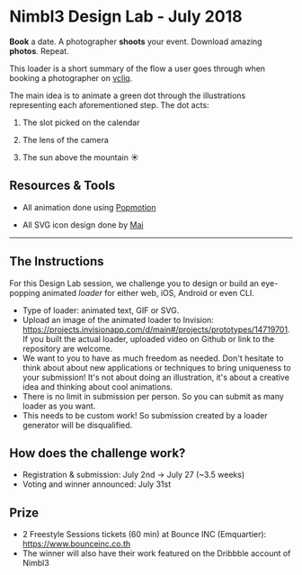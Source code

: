 # Nimbl3 Design Lab - July 2018

**Book** a date. A photographer **shoots** your event. Download amazing **photos**. Repeat.

This loader is a short summary of the flow a user goes through when booking a photographer on [vcliq](https://vcliq.com/).

The main idea is to animate a green dot through the illustrations representing each aforementioned step. The dot acts:

1. The slot picked on the calendar

2. The lens of the camera 

3. The sun above the mountain ☀️

## Resources & Tools

* All animation done using [Popmotion](https://popmotion.io/)

* All SVG icon design done by [Mai](https://github.com/Maibhu)

---

## The Instructions
For this Design Lab session, we challenge you to design or build an eye-popping animated *loader* for either web, iOS, Android or even CLI. 
* Type of loader: animated text, GIF or SVG.
* Upload an image of the animated loader to Invision: https://projects.invisionapp.com/d/main#/projects/prototypes/14719701. If you built the actual loader, uploaded video on Github or link to the repository are welcome. 
* We want to you to have as much freedom as needed. Don't hesitate to think about about new applications or techniques to bring uniqueness to your submission! It's not about doing an illustration, it's about a creative idea and thinking about cool animations.
* There is no limit in submission per person. So you can submit as many loader as you want.
* This needs to be custom work! So submission created by a loader generator will be disqualified.

## How does the challenge work?
* Registration & submission: July 2nd → July 27 (~3.5 weeks)
* Voting and winner announced: July 31st

## Prize
* 2 Freestyle Sessions tickets (60 min) at Bounce INC (Emquartier): https://www.bounceinc.co.th
* The winner will also have their work featured on the Dribbble account of Nimbl3
